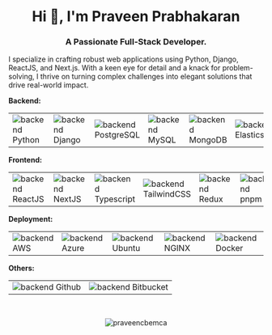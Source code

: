 
<!--
**praveencbemca/praveencbemca** is a ✨ _special_ ✨ repository because its `README.md` (this file) appears on your GitHub profile.

Here are some ideas to get you started:

- 🔭 I’m currently working on ...
- 🌱 I’m currently learning ...
- 👯 I’m looking to collaborate on ...
- 🤔 I’m looking for help with ...
- 💬 Ask me about ...
- 📫 How to reach me: ...
- 😄 Pronouns: ...
- ⚡ Fun fact: ...
-->

<h1 align="center">Hi 👋, I'm Praveen Prabhakaran</h1>
<h3 align="center">A Passionate Full-Stack Developer.</h3>
<p align="left"> I specialize in crafting robust web applications using Python, Django, ReactJS, and Next.js. With a keen eye for detail and a knack for problem-solving, I thrive on turning complex challenges into elegant solutions that drive real-world impact.</p>
<b>Backend: </b>
<table border="0" cellspacing="0" cellpadding="0">
  <tr>
    <td>
      <img src="https://skillicons.dev/icons?i=python" alt="backend" />
      <div>Python</div>
    </td>
    <td>
      <img src="https://skillicons.dev/icons?i=django" alt="backend" />Django</td>
    <td>
      <img src="https://skillicons.dev/icons?i=postgresql" alt="backend" />
PostgreSQL</td><td><img src="https://skillicons.dev/icons?i=mysql" alt="backend" />
MySQL</td><td><img src="https://skillicons.dev/icons?i=mongodb" alt="backend" />
MongoDB</td><td><img src="https://skillicons.dev/icons?i=elasticsearch" alt="backend" />
Elasticsearch</td></tr></table>
<b>Frontend: </b>
<table border="0"><tr><td><img src="https://skillicons.dev/icons?i=react" alt="backend" />
ReactJS</td><td><img src="https://skillicons.dev/icons?i=nextjs" alt="backend" />
NextJS</td><td><img src="https://skillicons.dev/icons?i=typescript" alt="backend" />
Typescript</td><td><img src="https://skillicons.dev/icons?i=tailwindcss" alt="backend" />
TailwindCSS</td><td><img src="https://skillicons.dev/icons?i=redux" alt="backend" />
Redux</td><td><img src="https://skillicons.dev/icons?i=pnpm" alt="backend" />
pnpm</td><td><img src="https://skillicons.dev/icons?i=yarn" alt="backend" />
yarn</td></tr></table>
<b>Deployment: </b>
<table border="0"><tr><td><img src="https://skillicons.dev/icons?i=aws" alt="backend" />
AWS</td><td><img src="https://skillicons.dev/icons?i=azure" alt="backend" />
Azure</td><td><img src="https://skillicons.dev/icons?i=ubuntu" alt="backend" />
Ubuntu</td><td><img src="https://skillicons.dev/icons?i=nginx" alt="backend" />
NGINX</td><td><img src="https://skillicons.dev/icons?i=docker" alt="backend" />
Docker</td></tr></table>
<b>Others: </b>
<table border="0"><tr><td><img src="https://skillicons.dev/icons?i=github" alt="backend" />
Github</td><td><img src="https://skillicons.dev/icons?i=bitbucket" alt="backend" />
Bitbucket</td></tr></table>
<br />
<p align="center"> <img src="https://komarev.com/ghpvc/?username=praveencbemca&style=for-the-badge&label=Profile%20views&color=0e75b6" alt="praveencbemca" /> </p>
